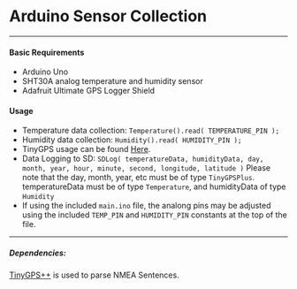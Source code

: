 # Arduino Sensor Collection
-----------------------
#### Basic Requirements
- Arduino Uno
- SHT30A analog temperature and humidity sensor
- Adafruit Ultimate GPS Logger Shield

#### Usage
- Temperature data collection: `Temperature().read( TEMPERATURE_PIN );`
- Humidity data collection: `Humidity().read( HUMIDITY_PIN );`
- TinyGPS usage can be found [Here](http://arduiniana.org/libraries/tinygpsplus/).
- Data Logging to SD: ```SDLog( temperatureData, humidityData, day, month, year, hour, minute, second, longitude, latitude )``` Please note that the day, month, year, etc must be of type `TinyGPSPlus`. temperatureData must be of type `Temperature`, and humidityData of type `Humidity`
- If using the included `main.ino` file, the analong pins may be adjusted using the included `TEMP_PIN` and `HUMIDITY_PIN` constants at the top of the file.

-------------------
##### Dependencies:
[TinyGPS++](https://github.com/mikalhart/TinyGPSPlus) is used to parse NMEA Sentences.
